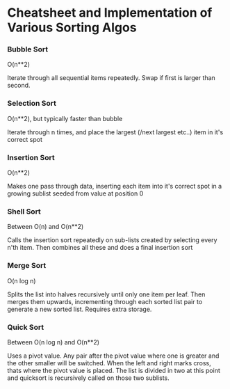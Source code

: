 # Cheatsheet and Implementation of Various Sorting Algos

### Bubble Sort
O(n**2)

Iterate through all sequential items repeatedly. Swap if first is larger than second.


### Selection Sort
O(n**2), but typically faster than bubble

Iterate through n times, and place the largest (/next largest etc..) item in it's correct spot


### Insertion Sort
O(n**2)

Makes one pass through data, inserting each item into it's correct spot in a growing sublist seeded from value at position 0


### Shell Sort
Between O(n) and O(n**2)

Calls the insertion sort repeatedly on sub-lists created by selecting every n'th item. Then combines all these and does a final insertion sort


### Merge Sort
O(n log n)

Splits the list into halves recursively until only one item per leaf. Then merges them upwards, incrementing through each sorted list pair to generate a new sorted list.
Requires extra storage.


### Quick Sort
Between O(n log n) and O(n**2)

Uses a pivot value. Any pair after the pivot value where one is greater and the other smaller will be switched. When the left and right marks cross, thats where the pivot value is placed. The list is divided in two at this point and quicksort is recursively called on those two sublists.
